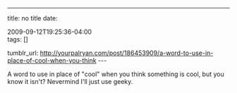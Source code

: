 ---
title: no title
date:

 2009-09-12T19:25:36-04:00  
tags:  []

tumblr_url:
http://yourpalryan.com/post/186453909/a-word-to-use-in-place-of-cool-when-you-think
\-\--

A word to use in place of "cool" when you think something is cool, but
you know it isn't? Nevermind I'll just use geeky.
